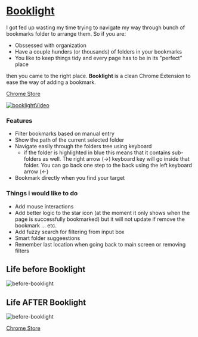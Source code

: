[Booklight](https://chrome.google.com/webstore/detail/booklight/lkdhojpobehkcldjmileiancjjpdeakk)
==========

I got fed up wasting my time trying to navigate my way through bunch of bookmarks folder to arrange them. So if you are:
- Obssessed with organization
- Have a couple hunders (or thousands) of folders in your bookmarks
- You like to keep things tidy and every page has to be in its "perfect" place

then you came to the right place. **Booklight** is a clean Chrome Extension to ease the way of adding a bookmark.

[Chrome Store](https://chrome.google.com/webstore/detail/booklight/lkdhojpobehkcldjmileiancjjpdeakk)

[![booklightVideo](https://www.dropbox.com/s/dgu57k0424rnjhq/booklight_video.png?dl=1)](https://www.youtube.com/watch?v=8AB1kE6U-2g)

### Features
- Filter bookmarks based on manual entry
- Show the path of the current selected folder
- Navigate easily through the folders tree using keyboard
    - if the folder is highlighted in blue this means that it contains sub-folders as well. The right arrow (->) keyboard key will go inside that folder. You can go back one step to the back using the left keyboard arrow (<-)
- Bookmark directly when you find your target

### Things i would like to do
- Add mouse interactions
- Add better logic to the star icon (at the moment it only shows when the page is successfully bookmarked) but it will not update if remove the bookmark ... etc.
- Add fuzzy search for filtering from input box
- Smart folder suggeestions
- Remember last location when going back to main screen or removing filters

## Life before Booklight
![before-booklight](http://g.recordit.co/uqYqp8o08e.gif)

## Life AFTER Booklight
![before-booklight](http://g.recordit.co/mprXGGOr1k.gif)

[Chrome Store](https://chrome.google.com/webstore/detail/booklight/lkdhojpobehkcldjmileiancjjpdeakk)
